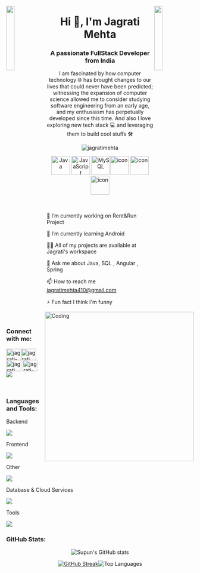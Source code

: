 <img align="left" src="https://user-images.githubusercontent.com/65187002/144930161-2f783401-8d27-4fdf-a2f7-cc0ba32f1f1f.gif" width="21%" style="display:inline;"><img align="right" src="https://user-images.githubusercontent.com/65187002/144930161-2f783401-8d27-4fdf-a2f7-cc0ba32f1f1f.gif" width="21%" style="display:inline;">

<h1 align="center">Hi 👋, I'm Jagrati Mehta</h1> <h3 align="center">A passionate FullStack Developer from India</h3> <p align="center">I am fascinated by how computer technology 🌐 has brought changes to our lives that could never have been predicted; witnessing the expansion of computer science allowed me to consider studying software engineering from an early age, and my enthusiasm has perpetually developed since this time. And also I love exploring new tech stack 💻 and leveraging them to build cool stuffs 🛠️</p> <p align="center"> <img src="https://komarev.com/ghpvc/?username=jagratimehta&label=Profile%20views&color=0e75b6&style=flat" alt="jagratimehta" /> </p> 
<div align="center"> <img src="https://techstack-generator.vercel.app/java-icon.svg" alt="Java" width="50" height="50" /> <img src="https://techstack-generator.vercel.app/js-icon.svg" alt="JavaScript" width="50" height="50" /> <img src="https://techstack-generator.vercel.app/mysql-icon.svg" alt="MySQL" width="50" height="50" /><img src="https://techstack-generator.vercel.app/docker-icon.svg" alt="icon" width="50" height="50" />  <img src="https://techstack-generator.vercel.app/github-icon.svg" alt="icon" width="50" height="50" />  <img src="https://techstack-generator.vercel.app/restapi-icon.svg" alt="icon" width="50" height="50" />  </div> <img align="right" alt="Coding" width="400" src="https://user-images.githubusercontent.com/74038190/229223263-cf2e4b07-2615-4f87-9c38-e37600f8381a.gif"> <br><br>

🔭 I’m currently working on Rent&Run Project

🌱 I’m currently learning Android

👨‍💻 All of my projects are available at Jagrati's workspace

💬 Ask me about Java, SQL , Angular , Spring

📫 How to reach me jagratimehta410@gmail.com

⚡ Fun fact I think I'm funny

<br> <h3 align="left">Connect with me:</h3> <p align="left"> <a href="https://www.linkedin.com/in/jagrati-mehta-4b87b7213/" target="blank"><img align="center" src="https://raw.githubusercontent.com/rahuldkjain/github-profile-readme-generator/master/src/images/icons/Social/linked-in-alt.svg" alt="jagrati-mehta" height="30" width="40" /></a><a href="https://fb.com/jagrati.mehta" target="blank"><img align="center" src="https://raw.githubusercontent.com/rahuldkjain/github-profile-readme-generator/master/src/images/icons/Social/github.svg" alt="jagrati.mehta" height="30" width="40" /></a> <a href="https://www.instagram.com/jag.__0210/?hl=en" target="blank"><img align="center" src="https://raw.githubusercontent.com/rahuldkjain/github-profile-readme-generator/master/src/images/icons/Social/instagram.svg" alt="jagrati_mehta" height="30" width="40" /></a> <a href="https://www.youtube.com/@jagrati-mehta" target="blank"><img align="center" src="https://raw.githubusercontent.com/rahuldkjain/github-profile-readme-generator/master/src/images/icons/Social/youtube.svg" alt="jagrati-mehta" height="30" width="40" /></a><a href="https://app.netlify.com/teams/jagratimehta410/overview"> <img src="https://skillicons.dev/icons?i=netlify" /> </a></p>

<br>
<h3 align="left">Languages and Tools:</h3>
Backend
<p align="left"> <a href="https://skillicons.dev"> <img src="https://skillicons.dev/icons?i=java,spring,php" /> </a> </p>
Frontend
<p align="left"> <a href="https://skillicons.dev"> <img src="https://skillicons.dev/icons?i=html,css,js,bootstrap,angular" /> </a> </p>
Other 
<p align="left"> <a href="https://skillicons.dev"> <img src="https://skillicons.dev/icons?i=kotlin,dotnet" /> </a> </p>
Database & Cloud Services
<p align="left"> <a href="https://skillicons.dev"> <img src="https://skillicons.dev/icons?i=mysql,firebase" /> </a> </p>
Tools
<p align="left"> <a href="https://skillicons.dev"> <img src="https://skillicons.dev/icons?i=github,vscode,postman,git,vscode,docker,netlify,idea,androidstudio" /> </a> </p>

<h3 align="left">GitHub Stats:</h3>
<div align="center">
 
![Supun's GitHub stats](https://github-readme-stats.vercel.app/api?username=jagratimehta410\&theme=midnight-purple\&show_icons=true\&show=reviews,prs_merged,prs_merged_percentage\&hide=contribs,issues)

[![GitHub Streak](https://streak-stats.demolab.com/?user=jagratimehta410&theme=midnight-purple)](https://git.io/streak-stats)![Top Languages](https://github-readme-stats.vercel.app/api/top-langs/?username=jagratimehta410&layout=compact&theme=radical)
</div>
